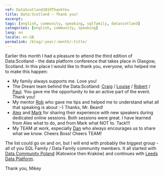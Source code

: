 ```yaml
---
ref: DataScotland2019ThankYou
title: Data:Scotland – Thank you!
excerpt: 
tags: [english, community, speaking, sqlfamily, datascotland]
categories: [english, community, speaking]
lang: en
locale: en-GB
permalink: /blog/:year/:month/:title/
---
```


Earlier this month I had a pleasure to attend the third edition of Data:Scotland - the data platform conference that takes place in Glasgow, Scotland. In this place I would like to thank you, everyone, who helped me to make this happen:

* My family always supports me. Love you!
* The Dream team behind the Data:Scotland: [Craig](https://twitter.com/CPorteous) / [Louise](https://twitter.com/patersonlouise) / [Robert](https://twitter.com/sql_bob) / [Paul](https://twitter.com/pauby). You gave me the opportunity to be an active part of the event. Thank you!
* My mentor [Rob](https://twitter.com/sqldbawithbeard) who gave me tips and helped me to understand what all that speaking is about :-) Thanks, Mr. Beard!
* [Alex](https://twitter.com/arcticdba) and [Mark](https://twitter.com/MarkPM_MSFT) for sharing their experience with new speakers during dedicated online sessions. Both sessions were great. I have learned from Alex what to do, and from Mark what NOT to. Tack!!!
* My TEAM at work, especially [Dan](https://twitter.com/LeedsDBA) who always encourages us to share what we know. Cheers Boss! Cheers TEAM!

 The list could go on and on, but I will end with probably the biggest group - all of you SQL Family / Data Family community members. It all started with [Data Community Poland](https://twitter.com/DataCommunityPL) (Katowice then Kraków) and continues with [Leeds Data Platform](https://twitter.com/dataleeds).

Thank you,
Mikey
